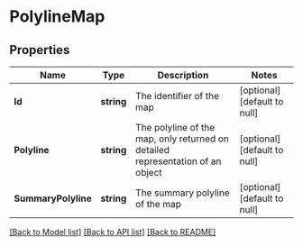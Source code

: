 # PolylineMap

## Properties
Name | Type | Description | Notes
------------ | ------------- | ------------- | -------------
**Id** | **string** | The identifier of the map | [optional] [default to null]
**Polyline** | **string** | The polyline of the map, only returned on detailed representation of an object | [optional] [default to null]
**SummaryPolyline** | **string** | The summary polyline of the map | [optional] [default to null]

[[Back to Model list]](../README.md#documentation-for-models) [[Back to API list]](../README.md#documentation-for-api-endpoints) [[Back to README]](../README.md)


